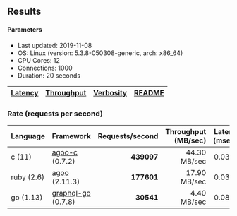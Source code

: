 ## Results

<!-- Result from here -->

#### Parameters
- Last updated: 2019-11-08
- OS: Linux (version: 5.3.8-050308-generic, arch: x86_64)
- CPU Cores: 12
- Connections: 1000
- Duration: 20 seconds

| [Latency](latency.md) | [Throughput](rates.md) | [Verbosity](verbosity.md) | [README](README.md) |
| --------------------- | --------------------------- | ------------------------- | ------------------- |

### Rate (requests per second)
| Language | Framework | Requests/second | Throughput (MB/sec) | Latency (msecs) | Verbosity |
| -------------------| ---------------------- | ---------------:| -------------------:| ------:| -----:|
| c (11) | [agoo-c](github.com/ohler55/agoo-c) (0.7.2) | **439097** | 44.30 MB/sec | 0.03 ms | 345 |
| ruby (2.6) | [agoo](github.com/ohler55/agoo) (2.11.3) | **177601** | 17.90 MB/sec | 0.03 ms | 107 |
| go (1.13) | [graphql-go](https://github.com/graphql-go/graphql) (0.7.8) | **30541** | 4.40 MB/sec | 0.08 ms | 392 |
<!-- Result till here -->
